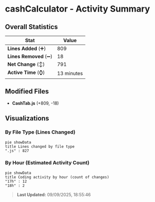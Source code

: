 # cashCalculator - Activity Summary 

## Overall Statistics

| Stat                   | Value                                                             |
| ---------------------- | ----------------------------------------------------------------- |
| **Lines Added** (➕)   | 809                                          |
| **Lines Removed** (➖) | 18                                        |
| **Net Change** (↕)    | 791                |
| **Active Time** (⌚)   | 13 minutes |


## Modified Files
- **CashTab.js** (+809, -18)

## Visualizations

### By File Type (Lines Changed)

```mermaid
pie showData
title Lines changed by file type
".js" : 827
```

### By Hour (Estimated Activity Count)

```mermaid
pie showData
title Coding activity by hour (count of changes)
"17h" : 12
"18h" : 2
```


> **Last Updated:** 09/09/2025, 18:55:46
